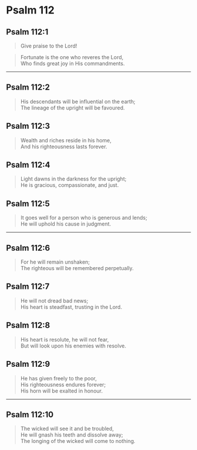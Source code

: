 # Psalm 112

## Psalm 112:1

> Give praise to the Lord!

> Fortunate is the one who reveres the Lord,  
> Who finds great joy in His commandments.

---

## Psalm 112:2

> His descendants will be influential on the earth;  
> The lineage of the upright will be favoured.

## Psalm 112:3

> Wealth and riches reside in his home,  
> And his righteousness lasts forever.

## Psalm 112:4

> Light dawns in the darkness for the upright;  
> He is gracious, compassionate, and just.

## Psalm 112:5

> It goes well for a person who is generous and lends;  
> He will uphold his cause in judgment.

---

## Psalm 112:6

> For he will remain unshaken;  
> The righteous will be remembered perpetually.

## Psalm 112:7

> He will not dread bad news;  
> His heart is steadfast, trusting in the Lord.

## Psalm 112:8

> His heart is resolute, he will not fear,  
> But will look upon his enemies with resolve.

## Psalm 112:9

> He has given freely to the poor,  
> His righteousness endures forever;  
> His horn will be exalted in honour.

---

## Psalm 112:10

> The wicked will see it and be troubled,  
> He will gnash his teeth and dissolve away;  
> The longing of the wicked will come to nothing.
